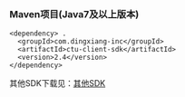 ### Maven项目(Java7及以上版本)
```
<dependency> . 
  <groupId>com.dingxiang-inc</groupId>  
  <artifactId>ctu-client-sdk</artifactId>  
  <version>2.4</version>  
</dependency>  
```

其他SDK下载见：[其他SDK](https://www.dingxiang-inc.com/docs/detail/ctu#doc-h3-61)
